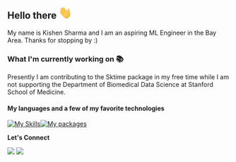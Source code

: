 ## Hello there <img src="https://github.com/ksharma6/ksharma6/blob/main/wave.gif" width="30px">

My name is Kishen Sharma and I am an aspiring ML Engineer in the Bay Area. Thanks for stopping by :)

### What I'm currently working on 📚
Presently I am contributing to the Sktime package in my free time while I am not supporting the Department of Biomedical Data Science at Stanford School of Medicine.

#### My languages and a few of my favorite technologies 

[![My Skills](https://skillicons.dev/icons?i=py,cpp)](https://skillicons.dev)[![My packages](https://skillicons.dev/icons?i=linux,pytorch,opencv,github,aws,cmake)](https://skillicons.dev)

**Let's Connect**

[<img src="https://img.shields.io/badge/LinkedIn-0077B5?style=for-the-badge&logo=linkedin&logoColor=white" />](https://www.linkedin.com/in/kishen-sharma/)
[<img src="https://img.shields.io/badge/Tutanota-840010?style=for-the-badge&logo=Tutanota&logoColor=white" />](mailto:cornhusk_outsmart794@simplelogin.com)


<!---
ksharma6/ksharma6 is a ✨ special ✨ repository because its `README.md` (this file) appears on your GitHub profile.
You can click the Preview link to take a look at your changes.
--->
